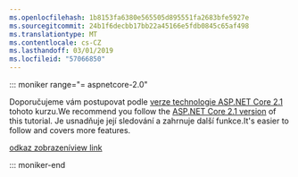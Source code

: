 ```yaml
---
ms.openlocfilehash: 1b8153fa6380e565505d895551fa2683bfe5927e
ms.sourcegitcommit: 24b1f6decbb17bb22a45166e5fdb0845c65af498
ms.translationtype: MT
ms.contentlocale: cs-CZ
ms.lasthandoff: 03/01/2019
ms.locfileid: "57066850"
---
```

::: moniker range="= aspnetcore-2.0"

<span data-ttu-id="75e6e-101">Doporučujeme vám postupovat podle [verze technologie ASP.NET Core 2.1](xref:razor-pages-start?view=aspnetcore-2.1) tohoto kurzu.</span><span class="sxs-lookup"><span data-stu-id="75e6e-101">We recommend you follow the [ASP.NET Core 2.1 version](xref:razor-pages-start?view=aspnetcore-2.1) of this tutorial.</span></span> <span data-ttu-id="75e6e-102">Je usnadňuje její sledování a zahrnuje další funkce.</span><span class="sxs-lookup"><span data-stu-id="75e6e-102">It's easier to follow and covers more features.</span></span>

 [<span data-ttu-id="75e6e-103">odkaz zobrazení</span><span class="sxs-lookup"><span data-stu-id="75e6e-103">view link</span></span>](?view=aspnetcore-2.1)

::: moniker-end
